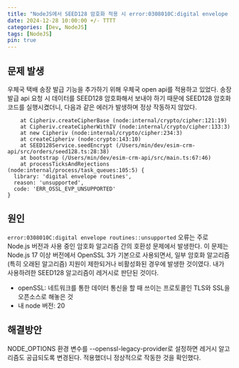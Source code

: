 ```yaml
---
title: "NodeJS에서 SEED128 암호화 적용 시 error:0308010C:digital envelope routines::unsupported 발생"
date: 2024-12-28 10:00:00 +/- TTTT
categories: [Dev, NodeJS]
tags: [NodeJS]
pin: true
---
```


## 문제 발생

우체국 택배 송장 발급 기능을 추가하기 위해 우체국 open api를 적용하고 있었다.
송장 발급 api 요청 시 데이터를 SEED128 암호화해서 보내야 하기 때문에 SEED128 암호화 코드를 실행시켰더니,
다음과 같은 에러가 발생하며 정상 작동하지 않았다.

```Error: Error: error:0308010C:digital envelope routines::unsupported
    at Cipheriv.createCipherBase (node:internal/crypto/cipher:121:19)
    at Cipheriv.createCipherWithIV (node:internal/crypto/cipher:133:3)
    at new Cipheriv (node:internal/crypto/cipher:234:3)
    at createCipheriv (node:crypto:143:10)
    at SEED128Service.seedEncrypt (/Users/min/dev/esim-crm-api/src/orders/seed128.ts:28:38)
    at bootstrap (/Users/min/dev/esim-crm-api/src/main.ts:67:46)
    at processTicksAndRejections (node:internal/process/task_queues:105:5) {
  library: 'digital envelope routines',
  reason: 'unsupported',
  code: 'ERR_OSSL_EVP_UNSUPPORTED'
}
```

## 원인

`error:0308010C:digital envelope routines::unsupported` 오류는 주로 Node.js 버전과 사용 중인 암호화 알고리즘 간의 호환성 문제에서 발생한다. 이 문제는 Node.js 17 이상 버전에서 OpenSSL 3가 기본으로 사용되면서, 일부 암호화 알고리즘(특히 오래된 알고리즘) 지원이 제한되거나 비활성화된 경우에 발생한 것이였다. 내가 사용하려한 SEED128 알고리즘이 레거시로 판단된 것이다.

- openSSL: 네트워크를 통한 데이터 통신을 할 때 쓰이는 프로토콜인 TLS와 SSL을 오픈소스로 해놓은 것
- 내 node 버전: 20

## 해결방안

NODE_OPTIONS 환경 변수를 --openssl-legacy-provider로 설정하면 레거시 알고리즘도 공급되도록 변경된다.
적용했더니 정상적으로 작동한 것을 확인했다.
